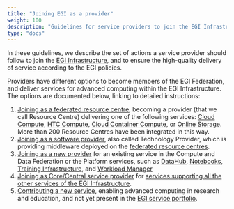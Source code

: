 ```yaml
---
title: "Joining EGI as a provider"
weight: 100
description: "Guidelines for service providers to join the EGI Infrastructure"
type: "docs"
---
```


In these guidelines, we describe the set of actions a service provider should
follow to join the [EGI Infrastructure](https://www.egi.eu/egi-infrastructure/),
and to ensure the high-quality delivery of service according to the EGI
policies.

Providers have different options to become members of the EGI Federation, and
deliver services for advanced computing within the EGI Infrastructure. The
options are documented below, linking to detailed instructions:

1. [Joining as a federated resource centre](../joining/federated-resource-centre),
   becoming a provider (that we call Resource Centre) delivering one of the
   following services:
   [Cloud Compute](https://www.egi.eu/service/cloud-compute/),
   [HTC Compute](https://www.egi.eu/service/high-throughput-compute/),
   [Cloud Container Compute](https://www.egi.eu/service/cloud-container-compute/),
   or [Online Storage](https://www.egi.eu/service/online-storage/). More than
   200 Resource Centres have been integrated in this way.
2. [Joining as a software provider](../joining/technology-provider/), also
   called Technology Provider, which is providing middleware deployed on the
   [federated resource centres](./federated-resource-centre).
3. [Joining as a new provider](../joining/new-provider/) for an existing service
   in the Compute and Data Federation or the Platform services, such as
   [DataHub](https://www.egi.eu/service/datahub/),
   [Notebooks](https://www.egi.eu/service/notebooks/),
   [Training Infrastructure](https://www.egi.eu/service/training-infrastructure/),
   and [Workload Manager](https://www.egi.eu/service/workload-manager/)
4. [Joining as Core/Central service provider](../joining/core-service/) for
   [services supporting all the other services of the EGI Infrastructure](https://www.egi.eu/services/federation/).
5. [Contributing a new service](../joining/new-service/), enabling advanced
   computing in research and education, and not yet present in the
   [EGI service portfolio](https://www.egi.eu/services/research/).
